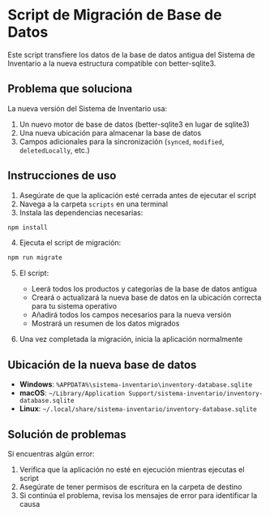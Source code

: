 # Script de Migración de Base de Datos

Este script transfiere los datos de la base de datos antigua del Sistema de Inventario a la nueva estructura compatible con better-sqlite3.

## Problema que soluciona

La nueva versión del Sistema de Inventario usa:
1. Un nuevo motor de base de datos (better-sqlite3 en lugar de sqlite3)
2. Una nueva ubicación para almacenar la base de datos
3. Campos adicionales para la sincronización (`synced`, `modified`, `deletedLocally`, etc.)

## Instrucciones de uso

1. Asegúrate de que la aplicación esté cerrada antes de ejecutar el script
2. Navega a la carpeta `scripts` en una terminal
3. Instala las dependencias necesarias:

```bash
npm install
```

4. Ejecuta el script de migración:

```bash
npm run migrate
```

5. El script:
   - Leerá todos los productos y categorías de la base de datos antigua
   - Creará o actualizará la nueva base de datos en la ubicación correcta para tu sistema operativo
   - Añadirá todos los campos necesarios para la nueva versión
   - Mostrará un resumen de los datos migrados

6. Una vez completada la migración, inicia la aplicación normalmente

## Ubicación de la nueva base de datos

- **Windows**: `%APPDATA%\sistema-inventario\inventory-database.sqlite`
- **macOS**: `~/Library/Application Support/sistema-inventario/inventory-database.sqlite`
- **Linux**: `~/.local/share/sistema-inventario/inventory-database.sqlite`

## Solución de problemas

Si encuentras algún error:

1. Verifica que la aplicación no esté en ejecución mientras ejecutas el script
2. Asegúrate de tener permisos de escritura en la carpeta de destino
3. Si continúa el problema, revisa los mensajes de error para identificar la causa 